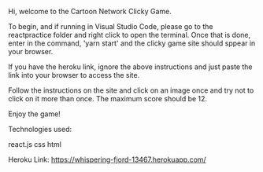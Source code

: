 
Hi, welcome to the Cartoon Network Clicky Game.

To begin, and if running in Visual Studio Code, please go to the reactpractice folder and right click to open the terminal. Once that is done, enter in the command, 'yarn start' and the clicky game site should sppear in your browser.

If you have the heroku link, ignore the above instructions and just paste the link into your browser to access the site.

Follow the instructions on the site and click on an image once and try not to click on it more than once. The maximum score should be 12.

Enjoy the game!


Technologies used:

react.js
css
html

Heroku Link: https://whispering-fjord-13467.herokuapp.com/
